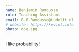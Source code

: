```yaml
---
name: Benjamin Ramousse
role: Teaching Assistant
email: B.R.Ramousse@tudelft.nl
# website: https://kevinl.info
photo: dog.jpg
---
```


I like probability!
